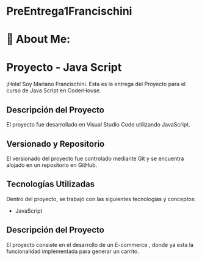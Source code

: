 # PreEntrega1Francischini
# 💫 About Me:
# Proyecto  - Java Script

¡Hola! Soy Mariano Francischini. Esta es la entrega del Proyecto  para el curso de Java Script en CoderHouse.

## Descripción del Proyecto

El proyecto fue desarrollado en Visual Studio Code utilizando JavaScript.

## Versionado y Repositorio

El versionado del proyecto fue controlado mediante Git y se encuentra alojado en un repositorio en GitHub.

## Tecnologías Utilizadas

Dentro del proyecto, se trabajó con las siguientes tecnologías y conceptos:

- JavaScript

## Descripción del Proyecto

El proyecto consiste en el desarrollo de un E-commerce , donde ya esta la funcionalidad implementada para generar un carrito.
